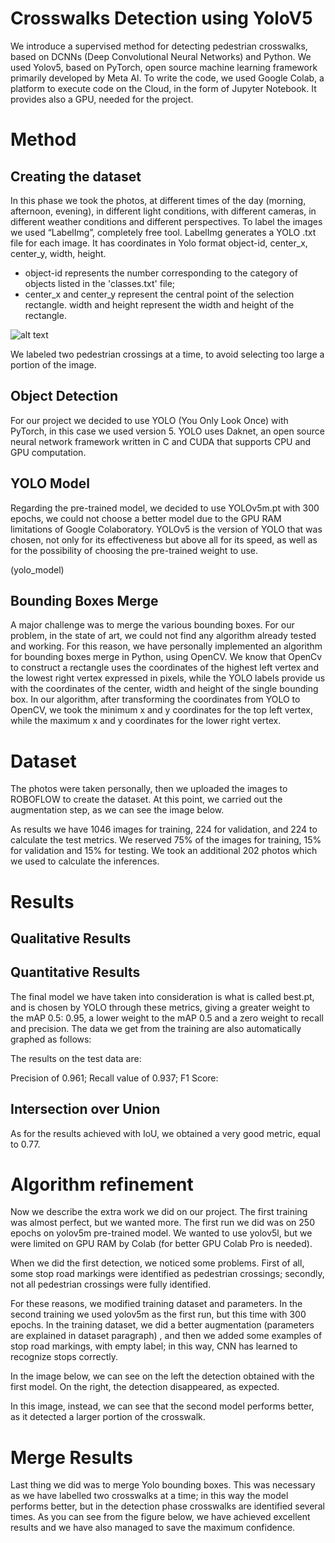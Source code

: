 # Crosswalks Detection using YoloV5

We introduce a supervised method for detecting pedestrian crosswalks, based on DCNNs (Deep Convolutional Neural Networks) and Python. We used Yolov5, based on PyTorch, open source machine learning framework primarily developed by Meta AI. To write the code, we used Google Colab, a platform to execute code on the Cloud, in the form of Jupyter Notebook. It provides also a GPU, needed for the project.

# Method

## Creating the dataset
In this phase we took the photos, at different times of the day (morning, afternoon, evening), in different light conditions, with different cameras, in different weather conditions and different perspectives. To label the images we used “LabelImg”, completely free tool. LabelImg generates a YOLO .txt file for each image. It has coordinates in Yolo format object-id, center_x, center_y, width, height.

- object-id represents the number corresponding to the category of objects listed in the 'classes.txt' file;
- center_x and center_y represent the central point of the selection rectangle.
width and height represent the width and height of the rectangle.

![alt text](https://github.com/xN1ckuz/Crosswalks-Detection-using-YoloV5/blob/main/readme_img/label.jpg)

We labeled two pedestrian crossings at a time, to avoid selecting too large a portion of the image.

## Object Detection
For our project we decided to use YOLO (You Only Look Once) with PyTorch, in this case we used version 5. YOLO uses Daknet, an open source neural network framework written in C and CUDA that supports CPU and GPU computation.

## YOLO Model
Regarding the pre-trained model, we decided to use YOLOv5m.pt with 300 epochs, we could not choose a better model due to the GPU RAM limitations of Google Colaboratory. YOLOv5 is the version of YOLO that was chosen, not only for its effectiveness but above all for its speed, as well as for the possibility of choosing the pre-trained weight to use.

(yolo_model)

## Bounding Boxes Merge
A major challenge was to merge the various bounding boxes. For our problem, in the state of art, we could not find any algorithm already tested and working. For this reason, we have personally implemented an algorithm for bounding boxes merge in Python, using OpenCV.
We know that OpenCv to construct a rectangle uses the coordinates of the highest left vertex and the lowest right vertex expressed in pixels, while the YOLO labels provide us with the coordinates of the center, width and height of the single bounding box. In our algorithm, after transforming the coordinates from YOLO to OpenCV, we took the minimum x and y coordinates for the top left vertex, while the maximum x and y coordinates for the lower right vertex.

# Dataset

The photos were taken personally, then we uploaded the images to ROBOFLOW to create the dataset. At this point, we carried out the augmentation step, as we can see the image below.



As results we have 1046 images for training, 224 for validation, and 224 to calculate the test metrics. We reserved 75% of the images for training, 15% for validation and 15% for testing. We took an additional 202 photos which we used to calculate the inferences.

# Results

## Qualitative Results

## Quantitative Results
The final model we have taken into consideration is what is called best.pt, and is chosen by YOLO through these metrics, giving a greater weight to the mAP 0.5: 0.95, a lower weight to the mAP 0.5 and a zero weight to recall and precision. The data we get from the training are also automatically graphed as follows:

The results on the test data are:

Precision of 0.961;
Recall value of 0.937;
F1 Score:

## Intersection over Union
As for the results achieved with IoU, we obtained a very good metric, equal to 0.77.

# Algorithm refinement
Now we describe the extra work we did on our project. The first training was almost perfect, but we wanted more. The first run we did was on 250 epochs on yolov5m pre-trained model. We wanted to use yolov5l, but we were limited on GPU RAM by Colab (for better GPU Colab Pro is needed).

When we did the first detection, we noticed some problems. First of all, some stop road markings were identified as pedestrian crossings; secondly, not all pedestrian crossings were fully identified.

For these reasons, we modified training dataset and parameters. In the second training we used yolov5m as the first run, but this time with 300 epochs. In the training dataset, we did a better augmentation (parameters are explained in dataset paragraph) , and then we added some examples of stop road markings, with empty label; in this way, CNN has learned to recognize stops correctly.

In the image below, we can see on the left the detection obtained with the first model. On the right, the detection disappeared, as expected.


In this image, instead, we can see that the second model performs better, as it detected a larger portion of the crosswalk.

# Merge Results
Last thing we did was to merge Yolo bounding boxes. This was necessary as we have labelled two crosswalks at a time; in this way the model performs better, but in the detection phase crosswalks are identified several times. As you can see from the figure below, we have achieved excellent results and we have also managed to save the maximum confidence.





